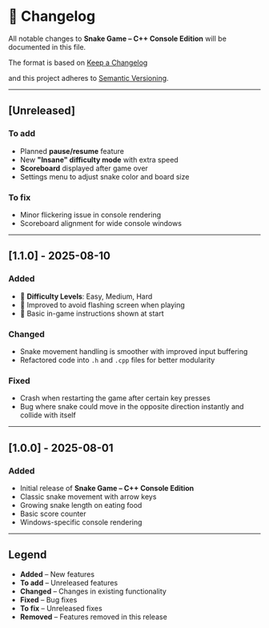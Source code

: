 # 📝 Changelog
All notable changes to **Snake Game – C++ Console Edition** will be documented in this file. 

The format is based on [Keep a Changelog](https://keepachangelog.com/en/1.0.0/)

and this project adheres to [Semantic Versioning](https://semver.org/spec/v2.0.0.html).

---

## [Unreleased]
### To add
- Planned **pause/resume** feature
- New **"Insane" difficulty mode** with extra speed
- **Scoreboard** displayed after game over
- Settings menu to adjust snake color and board size

### To fix
- Minor flickering issue in console rendering
- Scoreboard alignment for wide console windows

---

## [1.1.0] - 2025-08-10
### Added
- 🎯 **Difficulty Levels**: Easy, Medium, Hard
- 🍏 Improved to avoid flashing screen when playing
- 📝 Basic in-game instructions shown at start

### Changed
- Snake movement handling is smoother with improved input buffering
- Refactored code into `.h` and `.cpp` files for better modularity

### Fixed
- Crash when restarting the game after certain key presses
- Bug where snake could move in the opposite direction instantly and collide with itself

---

## [1.0.0] - 2025-08-01
### Added
- Initial release of **Snake Game – C++ Console Edition**
- Classic snake movement with arrow keys
- Growing snake length on eating food
- Basic score counter
- Windows-specific console rendering

---

## Legend
- **Added** – New features
- **To add** – Unreleased features
- **Changed** – Changes in existing functionality
- **Fixed** – Bug fixes
- **To fix** – Unreleased fixes
- **Removed** – Features removed in this release
